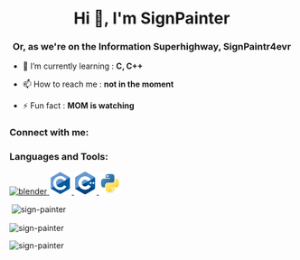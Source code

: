 <h1 align="center">Hi 👋, I'm SignPainter</h1>
<h3 align="center">Or, as we're on the Information Superhighway, SignPaintr4evr</h3>

- 🌱 I’m currently learning : **C, C++**

- 📫 How to reach me : **not in the moment**

- ⚡ Fun fact : **MOM is watching**

<h3 align="left">Connect with me:</h3>
<p align="left">
</p>

<h3 align="left">Languages and Tools:</h3>
<p align="left"> <a href="https://www.blender.org/" target="_blank" rel="noreferrer"> <img src="https://download.blender.org/branding/community/blender_community_badge_white.svg" alt="blender" width="40" height="40"/> </a> <a href="https://www.cprogramming.com/" target="_blank" rel="noreferrer"> <img src="https://raw.githubusercontent.com/devicons/devicon/master/icons/c/c-original.svg" alt="c" width="40" height="40"/> </a> <a href="https://www.w3schools.com/cpp/" target="_blank" rel="noreferrer"> <img src="https://raw.githubusercontent.com/devicons/devicon/master/icons/cplusplus/cplusplus-original.svg" alt="cplusplus" width="40" height="40"/> </a> <a href="https://www.python.org" target="_blank" rel="noreferrer"> <img src="https://raw.githubusercontent.com/devicons/devicon/master/icons/python/python-original.svg" alt="python" width="40" height="40"/> </a> </p>

<p>&nbsp;<img align="center" src="https://github-readme-stats.vercel.app/api?username=sign-painter&show_icons=true&theme=dark&title_color=000000&text_color=0df85f&bg_color=000000&locale=en" alt="sign-painter" /></p>

<p><img align="center" src="https://github-readme-streak-stats.herokuapp.com/?user=sign-painter&theme=dark" alt="sign-painter" /></p>

<p align="left"> <img src="https://komarev.com/ghpvc/?username=sign-painter&label=Profile%20views&color=0e75b6&style=plastic" alt="sign-painter" /> </p>


